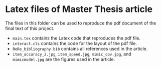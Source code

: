 # Latex files of Master Thesis article

The files in this folder can be used to reproduce the pdf document of the final text of this project.

- `main.tex` contains the Latex code that reproduces the pdf file.
- `interact.cls` contains the code for the layout of the pdf file.
- `ReRe_bibliography.bib` contains all references used in the article.
- `item_accuracy_2.jpg`, `item_speed.jpg`, `mimic_cov.jpg`, and `mimicmodel.jpg` are the figures used in the article.
